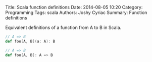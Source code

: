 Title: Scala function definitions
Date: 2014-08-05 10:20
Category: Programming
Tags: scala
Authors: Joshy Cyriac
Summary: Function definitions


Equivalent definitions of a function from A to B in Scala.

```scala
// A => B
def foo[A, B](a: A): B

// A => B
def foo[A, B]: A => B
```


